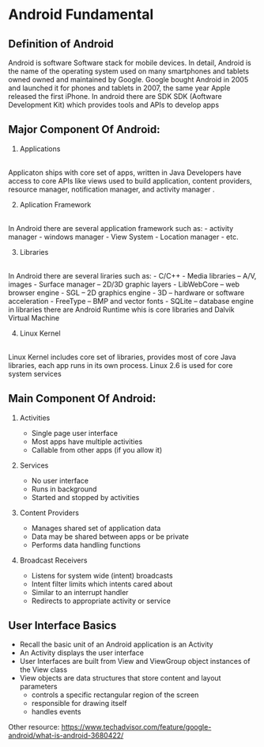 # Android Fundamental

## Definition of Android
Android is software Software stack for mobile devices. In detail, Android is the name of the operating system used on many smartphones and tablets owned owned and maintained by Google. Google bought Android in 2005 and launched it for phones and tablets in 2007, the same year Apple released the first iPhone. In android there are SDK SDK (Aoftware Development Kit) which provides tools and APIs to develop apps

## Major Component Of Android:
1. Applications
<br>
Applicaton ships with core set of apps, written in Java
Developers have access to core APIs like views used to build application, content providers, resource manager, notification manager, and activity manager  .


2. Aplication Framework
<br>
 	In Android there are several application framework such as:
	 - activity manager
	 - windows manager
	 - View System
	 - Location manager
	 - etc.

3. Libraries 
<br>
	In Android there are several liraries such as:
	- C/C++
	- Media libraries – A/V, images
	- Surface manager – 2D/3D graphic layers
	- LibWebCore – web browser engine
	- SGL – 2D graphics engine
	- 3D – hardware or software acceleration
	- FreeType – BMP and vector fonts
	- SQLite – database engine
	<br>
in libraries there are Android Runtime whis is core libraries and Dalvik Virtual Machine

4. Linux Kernel
<br>
Linux Kernel includes core set of libraries, provides most of core Java libraries, each app runs in its own process. Linux 2.6 is used for core system services


## Main Component Of Android:
1. Activities
	 - Single page user interface
   - Most apps have multiple activities
   - Callable from other apps (if you allow it)

2. Services
	- No user interface
	- Runs in background
	- Started and stopped by activities

3. Content Providers
	- Manages shared set of application data
	- Data may be shared between apps or be private
	- Performs data handling functions

4. Broadcast Receivers
	- Listens for system wide (intent) broadcasts
	- Intent filter limits which intents cared about
	- Similar to an interrupt handler
	- Redirects to appropriate activity or service

## User Interface Basics
- Recall the basic unit of an Android application is an Activity
- An Activity displays the user interface
- User Interfaces are built from View and ViewGroup object instances of the View class
- View objects are data structures that store content and layout parameters 
	- controls a specific rectangular region of the screen
	- responsible for drawing itself
	- handles events


Other resource: <a>https://www.techadvisor.com/feature/google-android/what-is-android-3680422/</a>
